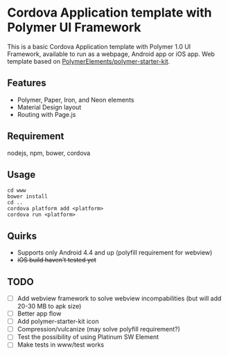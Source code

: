 # Cordova Application template with Polymer UI Framework

This is a basic Cordova Application template with Polymer 1.0 UI Framework, available to run as a webpage, Android app or iOS app. Web template based on [PolymerElements/polymer-starter-kit](https://github.com/PolymerElements/polymer-starter-kit/).

## Features

* Polymer, Paper, Iron, and Neon elements
* Material Design layout
* Routing with Page.js

## Requirement

nodejs, npm, bower, cordova

## Usage

    cd www
    bower install
    cd ..
    cordova platform add <platform>
    cordova run <platform>

## Quirks

- Supports only Android 4.4 and up (polyfill requirement for webview)
- ~~iOS build haven't tested yet~~

## TODO

- [ ] Add webview framework to solve webview incompabilities (but will add 20-30 MB to apk size)
- [ ] Better app flow
- [ ] Add polymer-starter-kit icon
- [ ] Compression/vulcanize (may solve polyfill requirement?)
- [ ] Test the possibility of using Platinum SW Element
- [ ] Make tests in www/test works
